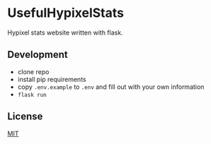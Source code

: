 # UsefulHypixelStats

Hypixel stats website written with flask.

## Development

- clone repo
- install pip requirements
- copy `.env.example` to `.env` and fill out with your own information
- `flask run`

## License

[MIT](https://github.com/RealCyGuy/UsefulHypixelStats/blob/main/LICENSE.md)
